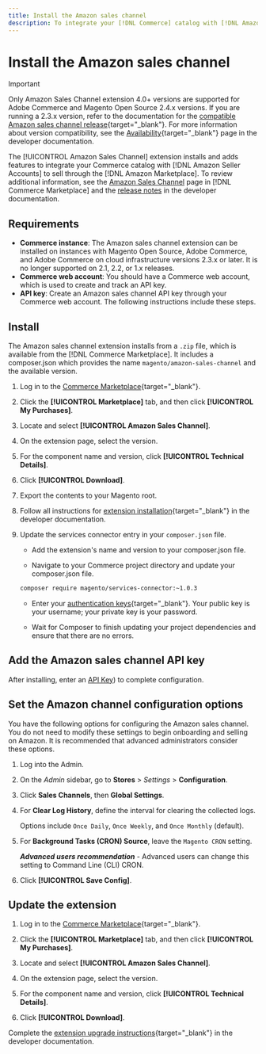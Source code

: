```yaml
---
title: Install the Amazon sales channel
description: To integrate your [!DNL Commerce] catalog with [!DNL Amazon Seller Accounts] and sell through the [!DNL Amazon Marketplace], download and install the Amazon sales channel extension.
---
```


# Install the Amazon sales channel

>[!IMPORTANT]
>
>Only Amazon Sales Channel extension 4.0+ versions are supported for Adobe Commerce and Magento Open Source 2.4.x versions. If you are running a 2.3.x version, refer to the documentation for the [compatible Amazon sales channel release](https://docs.magento.com/user-guide/v2.3/sales-channels/amazon/amazon-sales-channel.html){target="_blank"}. For more information about version compatibility, see the [Availability](https://devdocs.magento.com/release/availability.html){target="_blank"} page in the developer documentation.

The [!UICONTROL Amazon Sales Channel] extension installs and adds features to integrate your Commerce catalog with [!DNL Amazon Seller Accounts] to sell through the [!DNL Amazon Marketplace]. To review additional information, see the [Amazon Sales Channel](https://marketplace.magento.com/magento-module-amazon.html) page in [!DNL Commerce Marketplace] and the [release notes](https://devdocs.magento.com/extensions/amazon-sales/release-notes/) in the developer documentation.

## Requirements

-  **Commerce instance**: The Amazon sales channel extension can be installed on instances with Magento Open Source, Adobe Commerce, and Adobe Commerce on cloud infrastructure versions 2.3.x or later. It is no longer supported on 2.1, 2.2, or 1.x releases.
-  **Commerce web account**: You should have a Commerce web account, which is used to create and track an API key.
-  **API key**: Create an Amazon sales channel API key through your Commerce web account. The following instructions include these steps.

## Install

The Amazon sales channel extension installs from a `.zip` file, which is available from the [!DNL Commerce Marketplace]. It includes a composer.json which provides the name `magento/amazon-sales-channel` and the available version.

1. Log in to the [Commerce Marketplace](https://marketplace.magento.com/customer/account/){target="_blank"}.

1. Click the **[!UICONTROL Marketplace]** tab, and then click **[!UICONTROL My Purchases]**.

1. Locate and select **[!UICONTROL Amazon Sales Channel]**.

1. On the extension page, select the version.

1. For the component name and version, click **[!UICONTROL Technical Details]**.

1. Click **[!UICONTROL Download]**.

1. Export the contents to your Magento root.

1. Follow all instructions for [extension installation](https://devdocs.magento.com/extensions/install/){target="_blank"} in the developer documentation.

1. Update the services connector entry in your `composer.json` file.

   -  Add the extension's name and version to your composer.json file.

   -  Navigate to your Commerce project directory and update your composer.json file.

     ```bash
     composer require magento/services-connector:~1.0.3
     ```

   -  Enter your [authentication keys](https://devdocs.magento.com/guides/v2.4/install-gde/prereq/connect-auth.html){target="_blank"}. Your public key is your username; your private key is your password.

   -  Wait for Composer to finish updating your project dependencies and ensure that there are no errors.

## Add the Amazon sales channel API key

After installing, enter an [API Key](./amazon-verify-api-key.md)) to complete configuration.

## Set the Amazon channel configuration options

You have the following options for configuring the Amazon sales channel. You do not need to modify these settings to begin onboarding and selling on Amazon. It is recommended that advanced administrators consider these options.

1. Log into the Admin.

1. On the _Admin_ sidebar, go to **Stores** > _Settings_ > **Configuration**.

1. Click **Sales Channels**, then **Global Settings**.

1. For **Clear Log History**, define the interval for clearing the collected logs.

   Options include `Once Daily`, `Once Weekly`, and `Once Monthly` (default).

1. For **Background Tasks (CRON) Source**, leave the `Magento CRON` setting.
   
   **_Advanced users recommendation_** - Advanced users can change this setting to Command Line (CLI) CRON.

1. Click **[!UICONTROL Save Config]**.

## Update the extension

1. Log in to the [Commerce Marketplace](https://marketplace.magento.com/customer/account/){target="_blank"}.

1. Click the **[!UICONTROL Marketplace]** tab, and then click **[!UICONTROL My Purchases]**.

1. Locate and select **[!UICONTROL Amazon Sales Channel]**.

1. On the extension page, select the version.

1. For the component name and version, click **[!UICONTROL Technical Details]**.

1. Click **[!UICONTROL Download]**.

Complete the [extension upgrade instructions](https://devdocs.magento.com/extensions/install/#upgrade-an-extension){target="_blank"} in the developer documentation.
